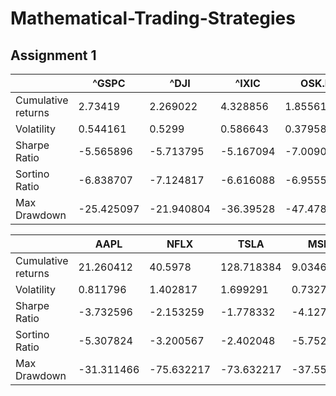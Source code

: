 # Mathematical-Trading-Strategies

## Assignment 1

|                    | ^GSPC      | ^DJI       | ^IXIC     | OSK.F      | LSEG.L     |
|--------------------|------------|------------|-----------|------------|------------|
| Cumulative returns | 2.73419    | 2.269022   | 4.328856  | 1.855613   | 11.627808  |
| Volatility         | 0.544161   | 0.5299     | 0.586643  | 0.379584   | 0.880317   |
| Sharpe Ratio       | -5.565896  | -5.713795  | -5.167094 | -7.0090034 | -3.45116   |
| Sortino Ratio      | -6.838707  | -7.124817  | -6.616088 | -6.955561  | -4.888358  |
| Max Drawdown       | -25.425097 | -21.940804 | -36.39528 | -47.47899  | -35.721493 |

|                    | AAPL       | NFLX       | TSLA       | MSFT       | AMZN       |
|--------------------|------------|------------|------------|------------|------------|
| Cumulative returns | 21.260412  | 40.5978    | 128.718384 | 9.034618   | 14.478899  |
| Volatility         | 0.811796   | 1.402817   | 1.699291   | 0.73273    | 0.951726   |
| Sharpe Ratio       | -3.732596  | -2.153259  | -1.778332  | -4.1272    | -3.199914  |
| Sortino Ratio      | -5.307824  | -3.200567  | -2.402048  | -5.75286   | -4.612498  |
| Max Drawdown       | -31.311466 | -75.632217 | -73.632217 | -37.556466 | -56.145263 |

